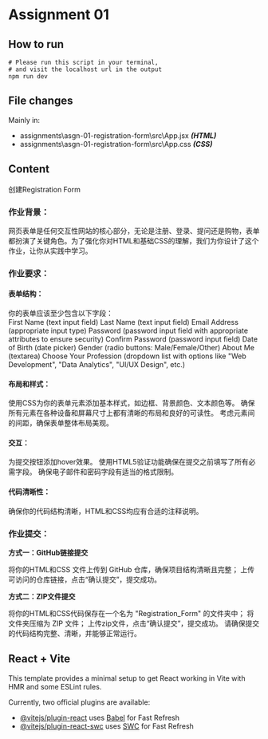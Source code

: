 # Assignment 01

## How to run
```shell
# Please run this script in your terminal,
# and visit the localhost url in the output
npm run dev
```

## File changes
Mainly in:  
* assignments\asgn-01-registration-form\src\App.jsx ***(HTML)***
* assignments\asgn-01-registration-form\src\App.css ***(CSS)***

## Content
创建Registration Form

### 作业背景：

网页表单是任何交互性网站的核心部分，无论是注册、登录、提问还是购物，表单都扮演了关键角色。为了强化你对HTML和基础CSS的理解，我们为你设计了这个作业，让你从实践中学习。

### 作业要求：

#### 表单结构：
你的表单应该至少包含以下字段：  
First Name (text input field)
Last Name (text input field)
Email Address (appropriate input type)
Password (password input field with appropriate attributes to ensure security)
Confirm Password (password input field)
Date of Birth (date picker)
Gender (radio buttons: Male/Female/Other)
About Me (textarea)
Choose Your Profession (dropdown list with options like "Web Development", "Data Analytics", "UI/UX Design", etc.)

#### 布局和样式：

使用CSS为你的表单元素添加基本样式，如边框、背景颜色、文本颜色等。
确保所有元素在各种设备和屏幕尺寸上都有清晰的布局和良好的可读性。
考虑元素间的间距，确保表单整体布局美观。

#### 交互：

为提交按钮添加hover效果。
使用HTML5验证功能确保在提交之前填写了所有必需字段。
确保电子邮件和密码字段有适当的格式限制。

#### 代码清晰性：
确保你的代码结构清晰，HTML和CSS均应有合适的注释说明。

### 作业提交：  

**方式一：GitHub链接提交**

将你的HTML和CSS 文件上传到 GitHub 仓库，确保项目结构清晰且完整；
上传可访问的仓库链接，点击“确认提交”，提交成功。  

**方式二：ZIP文件提交**

将你的HTML和CSS代码保存在一个名为 "Registration_Form" 的文件夹中；
将文件夹压缩为 ZIP 文件；
上传zip文件，点击“确认提交”，提交成功。
请确保提交的代码结构完整、清晰，并能够正常运行。


## React + Vite

This template provides a minimal setup to get React working in Vite with HMR and some ESLint rules.

Currently, two official plugins are available:

- [@vitejs/plugin-react](https://github.com/vitejs/vite-plugin-react/blob/main/packages/plugin-react/README.md) uses [Babel](https://babeljs.io/) for Fast Refresh
- [@vitejs/plugin-react-swc](https://github.com/vitejs/vite-plugin-react-swc) uses [SWC](https://swc.rs/) for Fast Refresh

